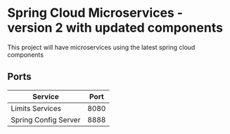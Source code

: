 # Spring Cloud Microservices - version 2 with updated components   
This project will have microservices using the latest spring cloud components


## Ports
| Service | Port |
| ------- | ---- |
| Limits Services | 8080 |
| Spring Config Server | 8888 |


